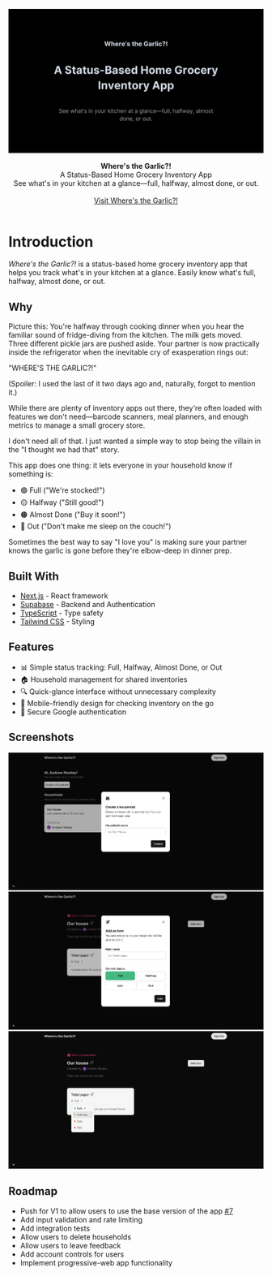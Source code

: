 ![repo-banner](./public/banner.webp)

<div align="center"><strong>Where's the Garlic?!</strong></div>
<div align="center">A Status-Based Home Grocery Inventory App<br />See what's in your kitchen at a glance—full, halfway, almost done, or out.</div>
<br/>
<div align="center">
<a href="https://www.wheresthegarlic.com/">Visit Where's the Garlic?!</a>
</div>
<br/>

# Introduction

_Where's the Garlic?!_ is a status-based home grocery inventory app that helps you track what's in your kitchen at a glance. Easily know what's full, halfway, almost done, or out.

## Why

Picture this: You're halfway through cooking dinner when you hear the familiar sound of fridge-diving from the kitchen. The milk gets moved. Three different pickle jars are pushed aside. Your partner is now practically inside the refrigerator when the inevitable cry of exasperation rings out:

"WHERE'S THE GARLIC?!"

(Spoiler: I used the last of it two days ago and, naturally, forgot to mention it.)

While there are plenty of inventory apps out there, they're often loaded with features we don't need—barcode scanners, meal planners, and enough metrics to manage a small grocery store.

I don't need all of that. I just wanted a simple way to stop being the villain in the "I thought we had that" story.

This app does one thing: it lets everyone in your household know if something is:

- 🟢 Full ("We're stocked!")
- 🟡 Halfway ("Still good!")
- 🟠 Almost Done ("Buy it soon!")
- 🔴 Out ("Don't make me sleep on the couch!")

Sometimes the best way to say "I love you" is making sure your partner knows the garlic is gone before they're elbow-deep in dinner prep.

## Built With

- [Next.js](https://nextjs.org/) - React framework
- [Supabase](https://supabase.com/) - Backend and Authentication
- [TypeScript](https://www.typescriptlang.org/) - Type safety
- [Tailwind CSS](https://tailwindcss.com/) - Styling

## Features

- 📊 Simple status tracking: Full, Halfway, Almost Done, or Out
- 🏠 Household management for shared inventories
- 🔍 Quick-glance interface without unnecessary complexity
- 📱 Mobile-friendly design for checking inventory on the go
- 🔐 Secure Google authentication

## Screenshots

![screenshot1](./public/screen1.webp)
![screenshot2](./public/screen2.webp)
![screenshot3](./public/screen3.webp)

## Roadmap

- Push for V1 to allow users to use the base version of the app [#7](https://github.com/internetdrew/wtg-app/pull/7)
- Add input validation and rate limiting
- Add integration tests
- Allow users to delete households
- Allow users to leave feedback
- Add account controls for users
- Implement progressive-web app functionality

